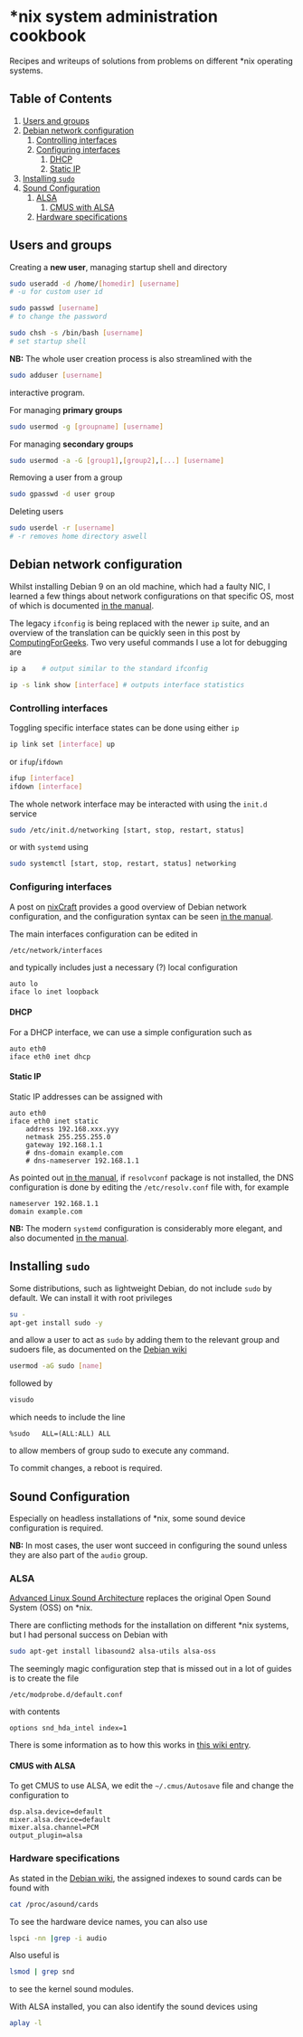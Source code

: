 \*nix system administration cookbook
====================================

Recipes and writeups of solutions from problems on different \*nix operating systems.

<!--BEGIN TOC-->
## Table of Contents
1. [Users and groups](#toc-sub-tag-0)
2. [Debian network configuration](#toc-sub-tag-1)
	1. [Controlling interfaces](#toc-sub-tag-2)
	2. [Configuring interfaces](#toc-sub-tag-3)
		1. [DHCP](#toc-sub-tag-4)
		2. [Static IP](#toc-sub-tag-5)
3. [Installing `sudo`](#toc-sub-tag-6)
4. [Sound Configuration](#toc-sub-tag-7)
	1. [ALSA](#toc-sub-tag-8)
		1. [CMUS with ALSA](#toc-sub-tag-9)
	2. [Hardware specifications](#toc-sub-tag-10)
<!--END TOC-->

## Users and groups <a name="toc-sub-tag-0"></a>
Creating a **new user**, managing startup shell and directory
```bash
sudo useradd -d /home/[homedir] [username]
# -u for custom user id

sudo passwd [username]
# to change the password

sudo chsh -s /bin/bash [username]
# set startup shell
```
**NB:** The whole user creation process is also streamlined with the 
```bash
sudo adduser [username]
```
interactive program.

For managing **primary groups**
```bash
sudo usermod -g [groupname] [username]
```

For managing **secondary groups**
```bash
sudo usermod -a -G [group1],[group2],[...] [username]
```

Removing a user from a group
```bash
sudo gpasswd -d user group
```

Deleting users
```bash
sudo userdel -r [username]
# -r removes home directory aswell
```

## Debian network configuration <a name="toc-sub-tag-1"></a>
Whilst installing Debian 9 on an old machine, which had a faulty NIC, I learned a few things about network configurations on that specific OS, most of which is documented [in the manual](https://www.debian.org/doc/manuals/debian-reference/ch05.en.html).

The legacy `ifconfig` is being replaced with the newer `ip` suite, and an overview of the translation can be quickly seen in this post by [ComputingForGeeks](https://computingforgeeks.com/ifconfig-vs-ip-usage-guide-on-linux/). Two very useful commands I use a lot for debugging are
```bash
ip a 	# output similar to the standard ifconfig

ip -s link show [interface]	# outputs interface statistics
```


### Controlling interfaces <a name="toc-sub-tag-2"></a>
Toggling specific interface states can be done using either `ip`
```bash
ip link set [interface] up
```
or `ifup`/`ifdown`
```bash
ifup [interface]
ifdown [interface]
```

The whole network interface may be interacted with using the `init.d` service
```bash
sudo /etc/init.d/networking [start, stop, restart, status]
```
or with `systemd` using
```bash
sudo systemctl [start, stop, restart, status] networking
```


### Configuring interfaces <a name="toc-sub-tag-3"></a>
A post on [nixCraft](https://www.cyberciti.biz/faq/howto-configuring-network-interface-cards-on-debian/) provides a good overview of Debian network configuration, and the configuration syntax can be seen [in the manual](https://www.debian.org/doc/manuals/debian-reference/ch05.en.html#_the_basic_syntax_of_etc_network_interfaces).

The main interfaces configuration can be edited in
```bash
/etc/network/interfaces
```
and typically includes just a necessary (?) local configuration
```
auto lo
iface lo inet loopback
```

#### DHCP <a name="toc-sub-tag-4"></a>
For a DHCP interface, we can use a simple configuration such as
```
auto eth0
iface eth0 inet dhcp
```

#### Static IP <a name="toc-sub-tag-5"></a>
Static IP addresses can be assigned with
```
auto eth0
iface eth0 inet static
	address 192.168.xxx.yyy
	netmask 255.255.255.0
	gateway 192.168.1.1
	# dns-domain example.com
	# dns-nameserver 192.168.1.1
```
As pointed out [in the manual](https://www.debian.org/doc/manuals/debian-reference/ch05.en.html#_the_network_interface_with_the_static_ip), if `resolvconf` package is not installed, the DNS configuration is done by editing the `/etc/resolv.conf` file with, for example
```
nameserver 192.168.1.1
domain example.com
```

**NB:** The modern `systemd` configuration is considerably more elegant, and also documented [in the manual](https://www.debian.org/doc/manuals/debian-reference/ch05.en.html#_the_modern_network_configuration_without_gui).


## Installing `sudo` <a name="toc-sub-tag-6"></a>
Some distributions, such as lightweight Debian, do not include `sudo` by default. We can install it with root privileges
```bash
su -
apt-get install sudo -y 
```
and allow a user to act as `sudo` by adding them to the relevant group and sudoers file, as documented on the [Debian wiki](https://wiki.debian.org/sudo)
```bash
usermod -aG sudo [name]
```
followed by 
```bash
visudo
```
which needs to include the line
```
%sudo   ALL=(ALL:ALL) ALL
```
to allow members of group sudo to execute any command.

To commit changes, a reboot is required.

## Sound Configuration <a name="toc-sub-tag-7"></a>
Especially on headless installations of \*nix, some sound device configuration is required.

**NB:** In most cases, the user wont succeed in configuring the sound unless they are also part of the `audio` group.

### ALSA <a name="toc-sub-tag-8"></a>
[Advanced Linux Sound Architecture](https://wiki.archlinux.org/index.php/Advanced_Linux_Sound_Architecture) replaces the original Open Sound System (OSS) on \*nix.

There are conflicting methods for the installation on different \*nix systems, but I had personal success on Debian with
```bash
sudo apt-get install libasound2 alsa-utils alsa-oss
```

The seemingly magic configuration step that is missed out in a lot of guides is to create the file
```
/etc/modprobe.d/default.conf
```
with contents
```
options snd_hda_intel index=1
```
There is some information as to how this works in [this wiki entry](https://docs.slackware.com/howtos:hardware:audio_and_snd-hda-intel).

#### CMUS with ALSA <a name="toc-sub-tag-9"></a>
To get CMUS to use ALSA, we edit the `~/.cmus/Autosave` file and change the configuration to
```
dsp.alsa.device=default
mixer.alsa.device=default
mixer.alsa.channel=PCM
output_plugin=alsa
```

### Hardware specifications <a name="toc-sub-tag-10"></a>
As stated in the [Debian wiki](https://wiki.debian.org/ALSA#Troubleshooting), the assigned indexes to sound cards can be found with
```bash
cat /proc/asound/cards
```

To see the hardware device names, you can also use
```bash
lspci -nn |grep -i audio
```
Also useful is
```bash
lsmod | grep snd
```
to see the kernel sound modules.

With ALSA installed, you can also identify the sound devices using
```bash
aplay -l
```